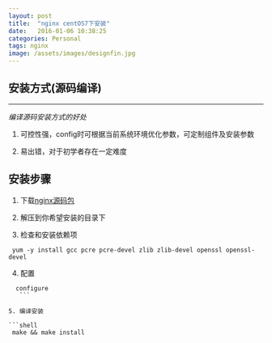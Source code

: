 ```yaml
---
layout: post
title:  "nginx centOS7下安装"
date:   2016-01-06 10:38:25
categories: Personal
tags: nginx
image: /assets/images/designfin.jpg
---
```


## 安装方式(源码编译)  

***
 *编译源码安装方式的好处*  
 
1. 可控性强，config时可根据当前系统环境优化参数，可定制组件及安装参数  
 
2. 易出错，对于初学者存在一定难度  
 
 
## 安装步骤  
 
1. 下载[nginx源码包](http://nginx.org/download/nginx-1.9.9.tar.gz)   
 
2. 解压到你希望安装的目录下  
 
3. 检查和安装依赖项  
 
  ```shell
   yum -y install gcc pcre pcre-devel zlib zlib-devel openssl openssl-devel
   ```
4. 配置  
 
 ```shell 
   configure
    ```
     
5. 编译安装  
 
 ```shell
  make && make install 
  ```
 
